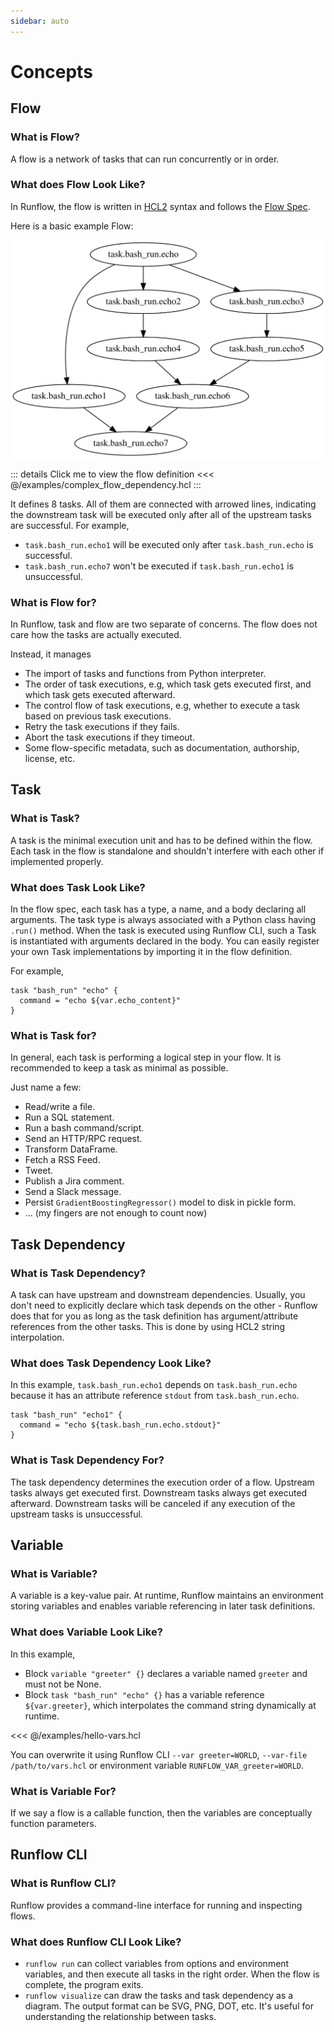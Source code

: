 ```yaml
---
sidebar: auto
---
```


# Concepts

## Flow

### What is Flow?

A flow is a network of tasks that can run concurrently or in order.

### What does Flow Look Like?

In Runflow, the flow is written in [HCL2](https://github.com/hashicorp/hcl) syntax and follows the [Flow Spec](flow-spec.md).

Here is a basic example Flow:

![complex_flow_dependency_visualize](/images/complex_flow_dependency_visualize.svg)

::: details Click me to view the flow definition
<<< @/examples/complex_flow_dependency.hcl
:::

It defines 8 tasks. All of them are connected with arrowed lines, indicating the downstream task will be executed only after all of the upstream tasks are successful. For example,

* `task.bash_run.echo1` will be executed only after `task.bash_run.echo` is successful.
* `task.bash_run.echo7` won't be executed if `task.bash_run.echo1` is unsuccessful.

### What is Flow for?

In Runflow, task and flow are two separate of concerns.
The flow does not care how the tasks are actually executed.

Instead, it manages

* The import of tasks and functions from Python interpreter.
* The order of task executions, e.g, which task gets executed first, and which task gets executed afterward.
* The control flow of task executions, e.g, whether to execute a task based on previous task executions.
* Retry the task executions if they fails.
* Abort the task executions if they timeout.
* Some flow-specific metadata, such as documentation, authorship, license, etc.

## Task

### What is Task?

A task is the minimal execution unit and has to be defined within the flow.
Each task in the flow is standalone and shouldn't interfere with each other if implemented properly.

### What does Task Look Like?

In the flow spec, each task has a type, a name, and a body declaring all arguments. The task type is always associated with a Python class having `.run()` method. When the task is executed using Runflow CLI, such a Task is instantiated with arguments declared in the body. You can easily register your own Task implementations by importing it in the flow definition.

For example,

```hcl
task "bash_run" "echo" {
  command = "echo ${var.echo_content}"
}
```

### What is Task for?

In general, each task is performing a logical step in your flow. It is recommended to keep a task as minimal as possible.

Just name a few:

* Read/write a file.
* Run a SQL statement.
* Run a bash command/script.
* Send an HTTP/RPC request.
* Transform DataFrame.
* Fetch a RSS Feed.
* Tweet.
* Publish a Jira comment.
* Send a Slack message.
* Persist `GradientBoostingRegressor()` model to disk in pickle form.
* ... (my fingers are not enough to count now)

## Task Dependency

### What is Task Dependency?

A task can have upstream and downstream dependencies. Usually, you don't need to explicitly declare which task depends on the other - Runflow does that for you as long as the task definition has argument/attribute references from the other tasks. This is done by using HCL2 string interpolation.

### What does Task Dependency Look Like?

In this example, `task.bash_run.echo1` depends on `task.bash_run.echo` because it has an attribute reference `stdout` from `task.bash_run.echo`.

```hcl
task "bash_run" "echo1" {
  command = "echo ${task.bash_run.echo.stdout}"
}
```

### What is Task Dependency For?

The task dependency determines the execution order of a flow.
Upstream tasks always get executed first.
Downstream tasks always get executed afterward.
Downstream tasks will be canceled if any execution of the upstream tasks is unsuccessful.

## Variable

### What is Variable?

A variable is a key-value pair. At runtime, Runflow maintains an environment storing variables and enables variable referencing in later task definitions.

### What does Variable Look Like?

In this example,

* Block `variable "greeter" {}` declares a variable named `greeter` and must not be None.
* Block `task "bash_run" "echo" {}` has a variable reference `${var.greeter}`, which interpolates the command string dynamically at runtime.

<<< @/examples/hello-vars.hcl

You can overwrite it using Runflow CLI `--var greeter=WORLD`, `--var-file /path/to/vars.hcl` or environment variable `RUNFLOW_VAR_greeter=WORLD`.

### What is Variable For?

If we say a flow is a callable function, then the variables are conceptually function parameters.

## Runflow CLI

### What is Runflow CLI?

Runflow provides a command-line interface for running and inspecting flows.

### What does Runflow CLI Look Like?

* `runflow run` can collect variables from options and environment variables, and then execute all tasks in the right order. When the flow is complete, the program exits.
* `runflow visualize` can draw the tasks and task dependency as a diagram. The output format can be SVG, PNG, DOT, etc. It's useful for understanding the relationship between tasks.

